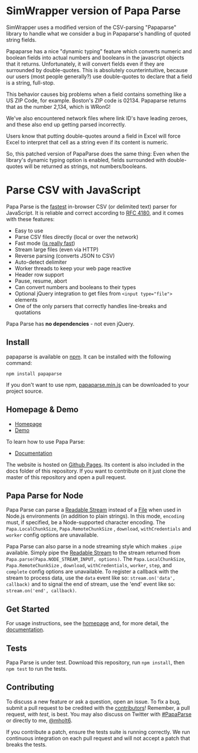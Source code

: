SimWrapper version of Papa Parse
================================

SimWrapper uses a modified version of the CSV-parsing "Papaparse" library to handle what we consider a bug in Papaparse's handling of quoted string fields.

Papaparse has a nice "dynamic typing" feature which converts numeric and boolean fields into actual numbers and booleans in the javascript objects that it returns. Unfortunately, it will convert fields even if they are surrounded by double-quotes. This is absolutely counterintuitive, because our users (most people generally?) use double-quotes to declare that a field is a string, full-stop. 

This behavior causes big problems when a field contains something like a US ZIP Code, for example. Boston's ZIP code is 02134.  Papaparse returns that as the number 2,134, which is WRonG!

We've also encountered network files where link ID's have leading zeroes, and these also end up getting parsed incorrectly. 

Users know that putting double-quotes around a field in Excel will force Excel to interpret that cell as a string even if its content is numeric.

So, this patched version of PapaParse does the same thing: Even when the library's dynamic typing option is enabled, fields surrounded with double-quotes will be returned as strings, not numbers/booleans.


Parse CSV with JavaScript
========================================

Papa Parse is the [fastest](http://jsperf.com/javascript-csv-parsers/4) in-browser CSV (or delimited text) parser for JavaScript. It is reliable and correct according to [RFC 4180](https://tools.ietf.org/html/rfc4180), and it comes with these features:

- Easy to use
- Parse CSV files directly (local or over the network)
- Fast mode ([is really fast](http://jsperf.com/javascript-csv-parsers/3))
- Stream large files (even via HTTP)
- Reverse parsing (converts JSON to CSV)
- Auto-detect delimiter
- Worker threads to keep your web page reactive
- Header row support
- Pause, resume, abort
- Can convert numbers and booleans to their types
- Optional jQuery integration to get files from `<input type="file">` elements
- One of the only parsers that correctly handles line-breaks and quotations

Papa Parse has **no dependencies** - not even jQuery.

Install
-------

papaparse is available on [npm](https://www.npmjs.com/package/papaparse). It
can be installed with the following command:

    npm install papaparse

If you don't want to use npm, [papaparse.min.js](https://unpkg.com/papaparse@latest/papaparse.min.js) can be downloaded to your project source.


Homepage & Demo
----------------

- [Homepage](http://papaparse.com)
- [Demo](http://papaparse.com/demo)

To learn how to use Papa Parse:

- [Documentation](http://papaparse.com/docs)

The website is hosted on [Github Pages](https://pages.github.com/). Its content is also included in the docs folder of this repository. If you want to contribute on it just clone the master of this repository and open a pull request.


Papa Parse for Node
--------------------

Papa Parse can parse a [Readable Stream](https://nodejs.org/api/stream.html#stream_readable_streams) instead of a [File](https://www.w3.org/TR/FileAPI/) when used in Node.js environments (in addition to plain strings). In this mode, `encoding` must, if specified, be a Node-supported character encoding. The `Papa.LocalChunkSize`, `Papa.RemoteChunkSize` , `download`, `withCredentials` and `worker` config options are unavailable.

Papa Parse can also parse in a node streaming style which makes `.pipe` available.  Simply pipe the [Readable Stream](https://nodejs.org/api/stream.html#stream_readable_streams) to the stream returned from `Papa.parse(Papa.NODE_STREAM_INPUT, options)`.  The `Papa.LocalChunkSize`, `Papa.RemoteChunkSize` , `download`, `withCredentials`, `worker`, `step`, and `complete` config options are unavailable.  To register a callback with the stream to process data, use the `data` event like so: `stream.on('data', callback)` and to signal the end of stream, use the 'end' event like so: `stream.on('end', callback)`.

Get Started
-----------

For usage instructions, see the [homepage](http://papaparse.com) and, for more detail, the [documentation](http://papaparse.com/docs).

Tests
-----

Papa Parse is under test. Download this repository, run `npm install`, then `npm test` to run the tests.

Contributing
------------

To discuss a new feature or ask a question, open an issue. To fix a bug, submit a pull request to be credited with the [contributors](https://github.com/mholt/PapaParse/graphs/contributors)! Remember, a pull request, *with test*, is best. You may also discuss on Twitter with [#PapaParse](https://twitter.com/search?q=%23PapaParse&src=typd&f=realtime) or directly to me, [@mholt6](https://twitter.com/mholt6).

If you contribute a patch, ensure the tests suite is running correctly. We run continuous integration on each pull request and will not accept a patch that breaks the tests.
